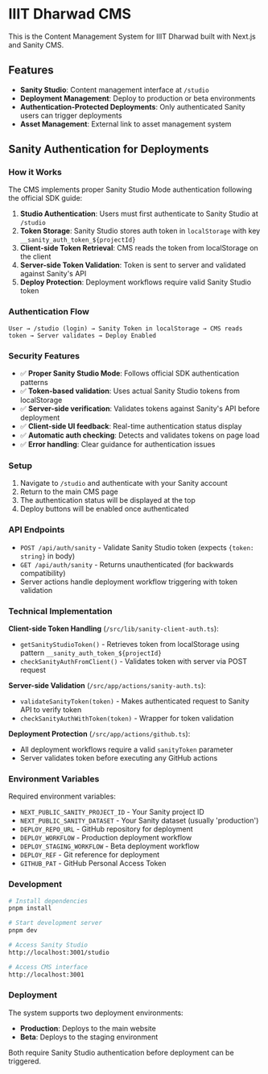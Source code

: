 # IIIT Dharwad CMS

This is the Content Management System for IIIT Dharwad built with Next.js and Sanity CMS.

## Features

- **Sanity Studio**: Content management interface at `/studio`
- **Deployment Management**: Deploy to production or beta environments
- **Authentication-Protected Deployments**: Only authenticated Sanity users can trigger deployments
- **Asset Management**: External link to asset management system

## Sanity Authentication for Deployments

### How it Works

The CMS implements proper Sanity Studio Mode authentication following the official SDK guide:

1. **Studio Authentication**: Users must first authenticate to Sanity Studio at `/studio`
2. **Token Storage**: Sanity Studio stores auth token in `localStorage` with key `__sanity_auth_token_${projectId}`
3. **Client-side Token Retrieval**: CMS reads the token from localStorage on the client
4. **Server-side Token Validation**: Token is sent to server and validated against Sanity's API
5. **Deploy Protection**: Deployment workflows require valid Sanity Studio token

### Authentication Flow

```
User → /studio (login) → Sanity Token in localStorage → CMS reads token → Server validates → Deploy Enabled
```

### Security Features

- ✅ **Proper Sanity Studio Mode**: Follows official SDK authentication patterns
- ✅ **Token-based validation**: Uses actual Sanity Studio tokens from localStorage
- ✅ **Server-side verification**: Validates tokens against Sanity's API before deployment
- ✅ **Client-side UI feedback**: Real-time authentication status display
- ✅ **Automatic auth checking**: Detects and validates tokens on page load
- ✅ **Error handling**: Clear guidance for authentication issues

### Setup

1. Navigate to `/studio` and authenticate with your Sanity account
2. Return to the main CMS page
3. The authentication status will be displayed at the top
4. Deploy buttons will be enabled once authenticated

### API Endpoints

- `POST /api/auth/sanity` - Validate Sanity Studio token (expects `{token: string}` in body)
- `GET /api/auth/sanity` - Returns unauthenticated (for backwards compatibility)
- Server actions handle deployment workflow triggering with token validation

### Technical Implementation

**Client-side Token Handling** (`/src/lib/sanity-client-auth.ts`):

- `getSanityStudioToken()` - Retrieves token from localStorage using pattern `__sanity_auth_token_${projectId}`
- `checkSanityAuthFromClient()` - Validates token with server via POST request

**Server-side Validation** (`/src/app/actions/sanity-auth.ts`):

- `validateSanityToken(token)` - Makes authenticated request to Sanity API to verify token
- `checkSanityAuthWithToken(token)` - Wrapper for token validation

**Deployment Protection** (`/src/app/actions/github.ts`):

- All deployment workflows require a valid `sanityToken` parameter
- Server validates token before executing any GitHub actions

### Environment Variables

Required environment variables:

- `NEXT_PUBLIC_SANITY_PROJECT_ID` - Your Sanity project ID
- `NEXT_PUBLIC_SANITY_DATASET` - Your Sanity dataset (usually 'production')
- `DEPLOY_REPO_URL` - GitHub repository for deployment
- `DEPLOY_WORKFLOW` - Production deployment workflow
- `DEPLOY_STAGING_WORKFLOW` - Beta deployment workflow
- `DEPLOY_REF` - Git reference for deployment
- `GITHUB_PAT` - GitHub Personal Access Token

### Development

```bash
# Install dependencies
pnpm install

# Start development server
pnpm dev

# Access Sanity Studio
http://localhost:3001/studio

# Access CMS interface
http://localhost:3001
```

### Deployment

The system supports two deployment environments:

- **Production**: Deploys to the main website
- **Beta**: Deploys to the staging environment

Both require Sanity Studio authentication before deployment can be triggered.
